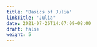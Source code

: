 ```yaml
---
title: "Basics of Julia"
linkTitle: "Julia"
date: 2021-07-26T14:07:09+08:00
draft: false
weight: 5
---
```

